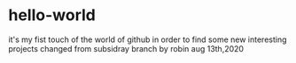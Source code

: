 # hello-world
it's my fist touch of the world of github in order to find some new interesting projects
changed from subsidray branch by robin aug 13th,2020
